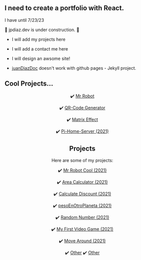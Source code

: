 ## I need to create a portfolio with React.

I have until 7/23/23

🚧 jpdiaz.dev is under construction. 🚧

- I will add my projects here

- I will add a contact me here

- I will design an awsome site!

- [juanDiazDoc](https://jpdiaz.dev/juanDiazDoc) doesn't work with github pages - Jekyll project.

<!-- coming back to github
I just delete the 2023 in the folder name-->

## Cool Projects...

<div align="center">

✔️ [Mr Robot](https://jpdiaz.dev/2021/mrRobot/)

✔️ [QR-Code Generator](https://jpdiaz.dev/2023/text2qr/)

✔️ [Matrix Effect](https://jpdiaz.dev/2023/matrix/)

✔️ [Pi-Home-Server (2021)](https://self-hosting-pi-server.vercel.app/#)

## Projects

Here are some of my projects:

✔️ [Mr Robot Cool (2021)](https://jpdiaz.dev/platzi/2021/frontendDeveloper/curso-1/mr-robot.html)

✔️ [Area Calculator (2021)](https://jpdiaz.dev/platzi/2021/jsPractico/projectOne/calculoCoolFiguras.html)

✔️ [Calculate Discount (2021)](https://jpdiaz.dev/platzi/2021/jsPractico/projectTwo/discountCupons.html)

✔️ [pesoEnOtroPlaneta (2021)](https://jpdiaz.dev/platzi/2021/programacionBasica/pesoEnOtroPlaneta/marte_jupiter.html)

✔️ [Random Number (2021)](https://jpdiaz.dev/platzi/2021/programacionBasica/primerVideoJuego/random.html)

✔️ [My First Video Game (2021)](https://jpdiaz.dev/platzi/2021/programacionBasica/primerVideoJuego/villa.html)

✔️ [Move Around (2021)](https://jpdiaz.dev/platzi/2021/programacionBasica/teclas/flechas.html)

✔️ [Other](#)
✔️ [Other](#)

</div>
